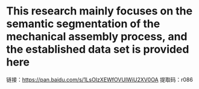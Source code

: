 # This research mainly focuses on the semantic segmentation of the mechanical assembly process, and the established data set is provided here
链接：https://pan.baidu.com/s/1LsOIzXEWfOVUIWiU2XV0OA 
提取码：r086
